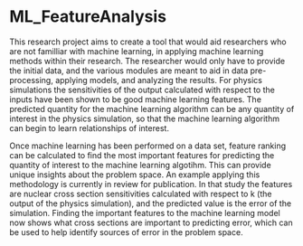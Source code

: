 # ML_FeatureAnalysis


This research project aims to create a tool that would aid researchers who are not familliar with machine learning, in applying machine learning methods within their research. The researcher would only have to provide the initial data, and the various modules are meant to aid in data pre-processing, applying models, and analyzing the results. For physics simulations the sensitivities of the output calculated with respect to the inputs have been shown to be good machine learning features. The predicted quantity for the machine learning algorithm can be any quantity of interest in the physics simulation, so that the machine learning algorithm can begin to learn relationships of interest.

Once machine learning has been performed on a data set, feature ranking can be calculated to find the most important features for predicting the quantity of interest to the machine learning algotihm. This can provide unique insights about the problem space. An example applying this methodology is currently in review for publication. In that study the features are nuclear cross section sensitivities calculated with respect to k (the output of the physics simulation), and the predicted value is the error of the simulation. Finding the important features to the machine learning model now shows what cross sections are important to predicting error, which can be used to help identify sources of error in the problem space.